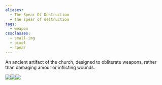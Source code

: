 ```yaml
---
aliases:
  - The Spear Of Destruction
  - the spear of destruction
tags:
  - weapon
cssclasses:
  - small-img
  - pixel
  - spear
---
```


An ancient artifact of the church, designed to obliterate weapons, rather than damaging amour or inflicting wounds. 



![](spear-destruction-butt.png)![](spear-destruction-body.png)![](spear-destruction-head.png)